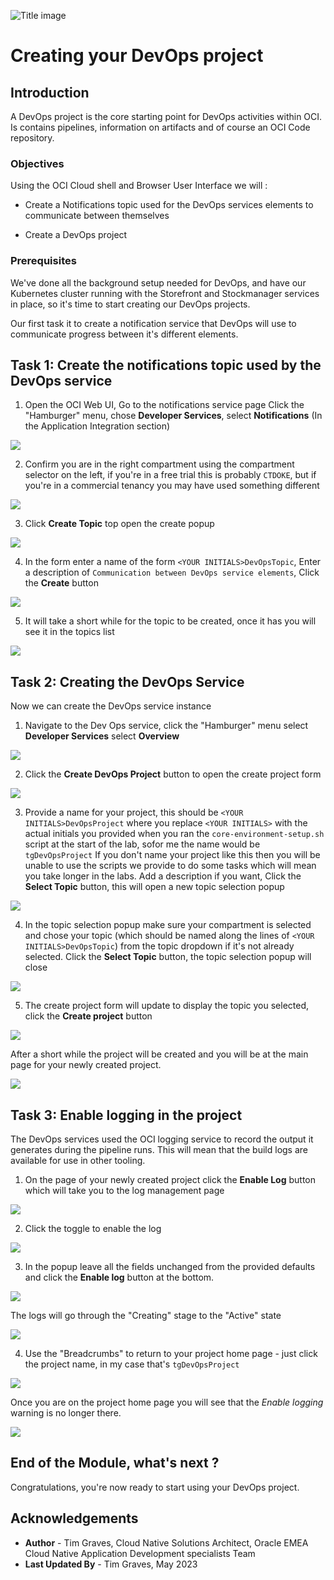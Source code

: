 ![Title image](../../../images/customer.logo2.png)

# Creating your DevOps project

## Introduction

A DevOps project is the core starting point for DevOps activities within OCI. Is contains pipelines, information on artifacts and of course an OCI Code repository.

### Objectives

Using the OCI Cloud shell and Browser User Interface we will :

  - Create a Notifications topic used for the DevOps services elements to communicate between themselves
  
  - Create a DevOps project
  
 
### Prerequisites

We've done all the background setup needed for DevOps, and have our Kubernetes cluster running with the Storefront and Stockmanager services in place, so it's time to start creating our DevOps projects.

Our first task it to create a notification service that DevOps will use to communicate progress between it's different elements.


## Task 1: Create the notifications topic used by the DevOps service

  1. Open the OCI Web UI, Go to the notifications service page Click the "Hamburger" menu, chose **Developer Services**, select **Notifications** (In the Application Integration section)
  
  ![](images/notifications-access-service.png)

  2. Confirm you are in the right compartment using the compartment selector on the left, if you're in a free trial this is probably `CTDOKE`, but if you're in a commercial tenancy you may have used something different
  
  ![](images/notifications-confirm-compartment.png)
  
  3. Click **Create Topic** top open the create popup
  
  ![](images/notifications-create-topic-initial.png)

  4. In the form enter a name of the form `<YOUR INITIALS>DevOpsTopic`, Enter a description of `Communication between DevOps service elements`, Click the **Create** button
  
  ![](images/notifications-create-topic-form.png)

  5. It will take a short while for the topic to be created, once it has you will see it in the topics list
  
  ![](images/notifications-created-topic.png)
  
## Task 2: Creating the DevOps Service

Now we can create the DevOps service instance

  1. Navigate to the Dev Ops service, click the "Hamburger" menu select  **Developer Services** select **Overview**
  
  ![](images/devops-access-service.png)

  2. Click the **Create DevOps Project** button to open the create project form
  
  ![](images/devops-create-project-initial.png)

  3. Provide a name for your project, this should be `<YOUR INITIALS>DevOpsProject` where you replace `<YOUR INITIALS>` with the actual initials you provided when you ran the `core-environment-setup.sh` script at the start of the lab, sofor me the name would be `tgDevOpsProject` If you don't name your project  like this then you will be unable to use the scripts we provide to do some tasks which will mean you take longer in the labs. Add a description if you want, Click the **Select Topic** button, this will open a new topic selection popup
  
  ![](images/devops-create-project-form-part1.png)
  
  4. In the topic selection popup make sure your compartment is selected and chose your topic (which should be named along the lines of `<YOUR INITIALS>DevOpsTopic`) from the topic dropdown if it's not already selected. Click the **Select Topic** button, the topic selection popup will close
  
  ![](images/devops-create-project-topic-selection.png)
  
  5. The create project form will update to display the topic you selected, click the **Create project** button
  
  ![](images/devops-create-project-form-part2.png)

After a short while the project will be created and you will be at the main page for your newly created project.

  ![](images/devops-created-project.png)
  
## Task 3: Enable logging in the project

The DevOps services used the OCI logging service to record the output it generates during the pipeline runs. This will mean that the build logs are available for use in other tooling.

  1. On the page of your newly created project click the **Enable Log** button which will take you to the log management page
  
  ![](images/devops-enable-logging.png)

  2. Click the toggle to enable the log 
  
  ![](images/devops-enable-logging-toggle.png)
  
  3. In the popup leave all the fields unchanged from the provided defaults and click the **Enable log** button at the bottom. 
  
  ![](images/devops-enable-logging-popup.png)
  
  The logs will go through the "Creating" stage to the "Active" state
  
  ![](images/devops-enable-logs-enabled.png)

  4. Use the "Breadcrumbs" to return to your project home page - just click the project name, in my case that's `tgDevOpsProject`
  
  ![](images/devops-breadcrumbs-to-project-page.png)
  
  Once you are on the project home page you will see that the *Enable logging* warning is no longer there.
  
  ![](images/devops-project-home-with-no-logging-warning.png)
  
## End of the Module, what's next ?

Congratulations, you're now ready to start using your DevOps project.

## Acknowledgements

* **Author** - Tim Graves, Cloud Native Solutions Architect, Oracle EMEA Cloud Native Application Development specialists Team
* **Last Updated By** - Tim Graves, May 2023
